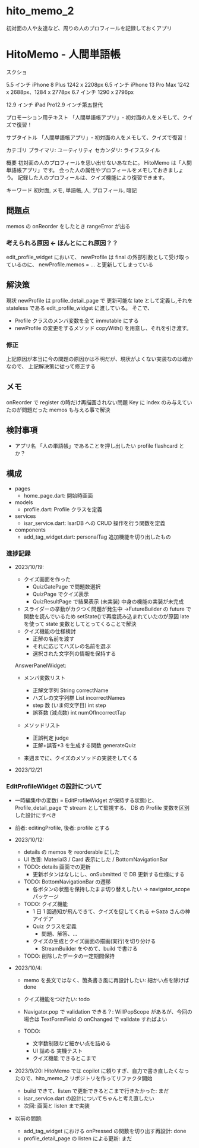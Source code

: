 # hito_memo_2

初対面の人や友達など、周りの人のプロフィールを記録しておくアプリ

# HitoMemo - 人間単語帳

スクショ

5.5 インチ iPhone 8 Plus 1242 x 2208px
6.5 インチ iPhone 13 Pro Max 1242 x 2688px、1284 x 2778px
6.7 インチ 1290 x 2796px

12.9 インチ iPad Pro12.9 インチ第五世代

プロモーション用テキスト
「人間単語帳アプリ」- 初対面の人をメモして、クイズで復習！

サブタイトル
「人間単語帳アプリ」- 初対面の人をメモして、クイズで復習！

カテゴリ
プライマリ: ユーティリティ
セカンダリ: ライフスタイル

概要
初対面の人のプロフィールを思い出せないあなたに。
HitoMemo は「人間単語帳アプリ」です。
会った人の属性やプロフィールをメモしておきましょう。
記録した人のプロフィールは、クイズ機能により復習できます。

キーワード
初対面, メモ, 単語帳, 人, プロフィール, 暗記

## 問題点

memos の onReorder をしたとき rangeError が出る

### 考えられる原因 ← ほんとにこれ原因？？

edit_profile_widget において、
newProfile は final の外部引数として受け取っているのに、
newProfile.memos = ...
と更新してしまっている

## 解決策

現状 newProfile は profile_detail_page で 更新可能な late として定義し,それを stateless である edit_profile_widget に渡している。
そこで、

- Profile クラスのメンバ変数を全て immutable にする
- newProfile の変更をするメソッド copyWith() を用意し、それを引き渡す。

### 修正

上記原因が本当に今の問題の原因かは不明だが、現状がよくない実装なのは確かなので、
上記解決策に従って修正する

## メモ

onReorder で register の時だけ再描画されない問題
Key に index のみ与えていたのが問題だった
memos も与える事で解決

## 検討事項

- アプリ名
  「人の単語帳」であることを押し出したい
  profile flashcard とか？

## 構成

- pages
  - home_page.dart: 開始時画面
- models
  - profile.dart: Profile クラスを定義
- services
  - isar_service.dart: IsarDB への CRUD 操作を行う関数を定義
- components
  - add_tag_widget.dart: personalTag 追加機能を切り出したもの

### 進捗記録

- 2023/10/19:

  - クイズ画面を作った
    - QuizGatePage で問題数選択
    - QuizPage でクイズ表示
    - QuizResultPage で結果表示 (未実装)
      中身の機能の実装が未完成
  - スライダーの挙動がカクつく問題が発生中
    →FutureBuilder の future で関数を読んでいるため setState()で再度読み込まれていたのが原因
    late を使って state 変数としてとってくることで解決
  - クイズ機能の仕様検討
    - 正解の名前を渡す
    - それに応じてハズレの名前を選ぶ
    - 選択された文字列の情報を保持する

  AnswerPanelWidget:

  - メンバ変数リスト
    - 正解文字列 String correctName
    - ハズレの文字列群 List<String> incorrectNames
    - step 数 (いま何文字目) int step
    - 誤答数 (減点数) int numOfIncorrectTap
  - メソッドリスト

    - 正誤判定 judge
    - 正解+誤答\*3 を生成する関数 generateQuiz

  - 来週までに、クイズのメソッドの実装をしてくる

- 2023/12/21

### EditProfileWidget の設計について

- 一時編集中の変数( = EditProfileWidget が保持する状態)と、
  Profile_detail_page で stream として監視する、 DB の Profile 変数を区別した設計にすべき
- 前者: editingProfile, 後者: profile とする

- 2023/10/12:

  - details の memos を reorderable にした
  - UI 改善: Material3 / Card 表示にした / BottomNavigationBar
  - TODO: details 画面での更新
    - 更新ボタンはなしにし、onSubmitted で DB 更新する仕様にする
  - TODO: BottomNavigationBar の遷移
    - 各ボタンの状態を保持したまま切り替えしたい → navigator_scope パッケージ
  - TODO: クイズ機能
    - 1 日 1 回通知が飛んできて、クイズを促してくれる ←Saza さんの神アイデア
    - Quiz クラスを定義
      - 問題、解答、...
    - クイズの生成とクイズ画面の描画(実行)を切り分ける
      - StreamBuilder をやめて、build で書ける
  - TODO: 削除したデータの一定期間保持

- 2023/10/4:

  - memo を長文ではなく、箇条書き風に再設計したい: 細かい点を除けば done
  - クイズ機能をつけたい: todo
  - Navigator.pop で validation できる？: WillPopScope があるが、今回の場合は TextFormField の onChanged で validate すればよい

  - TODO:
    - 文字数制限など細かい点を詰める
    - UI 詰める 実機テスト
    - クイズ機能 できるとこまで

- 2023/9/20: HitoMemo では copilot に頼りすぎ、自力で書き直したくなったので、hito_memo_2 リポジトリを作ってリファクタ開始

  - build できて、listen で更新できるとこまで行きたかった: まだ
  - isar_service.dart の設計についてちゃんと考え直したい
  - 次回: 画面と listen まで実装

- 以前の問題:
  - add_tag_widget における onPressed の関数を切り出す再設計: done
  - profile_detail_page の listen による更新: まだ
